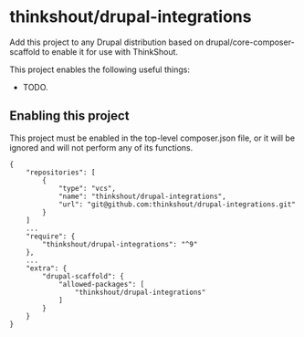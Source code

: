 # thinkshout/drupal-integrations

Add this project to any Drupal distribution based on drupal/core-composer-scaffold to enable it for use with ThinkShout.

This project enables the following useful things:

- TODO.

## Enabling this project

This project must be enabled in the top-level composer.json file, or it will be ignored and will not perform any of its functions.
```
{
    "repositories": [
        {
            "type": "vcs",
            "name": "thinkshout/drupal-integrations",
            "url": "git@github.com:thinkshout/drupal-integrations.git"
        }
    ]
    ...
    "require": {
        "thinkshout/drupal-integrations": "^9"
    },
    ...
    "extra": {
        "drupal-scaffold": {
            "allowed-packages": [
                "thinkshout/drupal-integrations"
            ]
        }
    }
}
```
